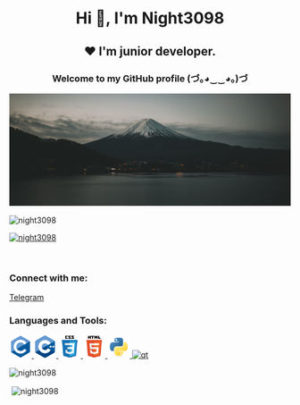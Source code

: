 <h1 align="center">Hi 👋, I'm Night3098</h1>
<h2 align="center">❤ I'm junior developer.</h2>
<h3 align="center">Welcome to my GitHub profile (づ｡◕‿‿◕｡)づ</h3>

<p align="center"> <img src="banner.png" alt="night3098" /> </p>

<p align="left"> <img src="https://komarev.com/ghpvc/?username=night3098&label=Profile%20views&color=0e75b6&style=flat" alt="night3098" /> </p>

<p align="left"> <a href="https://github.com/ryo-ma/github-profile-trophy"><img src="https://github-profile-trophy.vercel.app/?username=night3098" alt="night3098" /></a> </p>

<p align="left"> <a href="https://twitter.com/" target="blank"><img src="https://img.shields.io/twitter/follow/?logo=twitter&style=for-the-badge" alt="" /></a> </p>

<h3 align="left">Connect with me:</h3>
<p align="left"><a href="https://t.me/Coder154" target="blank">Telegram</a></p>
</p>

<h3 align="left">Languages and Tools:</h3>
<p align="left"> <a href="https://www.cprogramming.com/" target="_blank" rel="noreferrer"> <img src="https://raw.githubusercontent.com/devicons/devicon/master/icons/c/c-original.svg" alt="c" width="40" height="40"/> </a> <a href="https://www.w3schools.com/cpp/" target="_blank" rel="noreferrer"> <img src="https://raw.githubusercontent.com/devicons/devicon/master/icons/cplusplus/cplusplus-original.svg" alt="cplusplus" width="40" height="40"/> </a> <a href="https://www.w3schools.com/css/" target="_blank" rel="noreferrer"> <img src="https://raw.githubusercontent.com/devicons/devicon/master/icons/css3/css3-original-wordmark.svg" alt="css3" width="40" height="40"/> </a> <a href="https://www.w3.org/html/" target="_blank" rel="noreferrer"> <img src="https://raw.githubusercontent.com/devicons/devicon/master/icons/html5/html5-original-wordmark.svg" alt="html5" width="40" height="40"/> </a> <a href="https://www.python.org" target="_blank" rel="noreferrer"> <img src="https://raw.githubusercontent.com/devicons/devicon/master/icons/python/python-original.svg" alt="python" width="40" height="40"/> </a> <a href="https://www.qt.io/" target="_blank" rel="noreferrer"> <img src="https://upload.wikimedia.org/wikipedia/commons/0/0b/Qt_logo_2016.svg" alt="qt" width="40" height="40"/> </a> </p>

<p><img align="center" src="https://github-readme-stats.vercel.app/api/top-langs?username=night3098&show_icons=true&locale=en&theme=onedark" alt="night3098" /></p>
<p>&nbsp;<img align="center" src="https://github-readme-stats.vercel.app/api?username=night3098&show_icons=true&locale=en&theme=onedark" alt="night3098" /></p>
